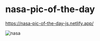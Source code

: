 # nasa-pic-of-the-day

https://nasa-pic-of-the-day-js.netlify.app/


![nasa](https://user-images.githubusercontent.com/24884380/168695028-3c2e8b0d-9d86-4466-8655-b0842f6b1e0f.jpg)
